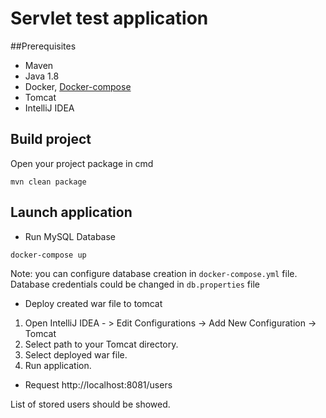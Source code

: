 # Servlet test application

##Prerequisites
* Maven 
* Java 1.8
* Docker, [Docker-compose](https://docs.docker.com/compose/)
* Tomcat
* IntelliJ IDEA 

## Build project

Open your project package in cmd

```
mvn clean package
```
## Launch application

 * Run MySQL Database
```
docker-compose up
```
Note: you can configure database creation in ```docker-compose.yml``` file.
Database credentials could be changed in ```db.properties``` file

* Deploy created war file to tomcat

1. Open IntelliJ IDEA - > Edit Configurations -> Add New Configuration -> Tomcat
2. Select path to your Tomcat directory.
3. Select deployed war file.
4. Run application.

* Request
http://localhost:8081/users

List of stored users should be showed.

